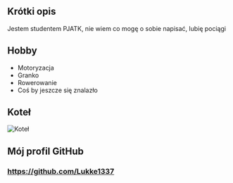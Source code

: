 ## Krótki opis
Jestem studentem PJATK, nie wiem co mogę o sobie napisać, lubię pociągi

## Hobby
- Motoryzacja
- Granko
- Rowerowanie
- Coś by jeszcze się znalazło

## Koteł
![Koteł](https://www.google.com/url?sa=i&url=https%3A%2F%2Fen.wikipedia.org%2Fwiki%2FGarfield_%2528character%2529&psig=AOvVaw2iQMARLK_gNubE-ed-1nuO&ust=1671555455958000&source=images&cd=vfe&ved=0CA0QjRxqFwoTCMi2u7uThvwCFQAAAAAdAAAAABAD)

## Mój profil GitHub
### https://github.com/Lukke1337

